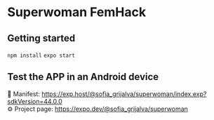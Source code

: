 # Superwoman FemHack



## Getting started

`npm install`
`expo start`

## Test the APP in an Android device
📝  Manifest: https://exp.host/@sofia_grijalva/superwoman/index.exp?sdkVersion=44.0.0
</br>
⚙️   Project page: https://expo.dev/@sofia_grijalva/superwoman 

